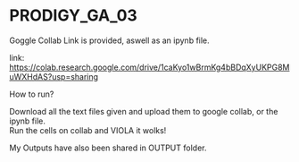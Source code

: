 # PRODIGY_GA_03

Goggle Collab Link is provided, aswell as an ipynb file. 

link: https://colab.research.google.com/drive/1caKyo1wBrmKg4bBDqXyUKPG8MuWXHdAS?usp=sharing

How to run? 

Download all the text files given and upload them to google collab, or the ipynb file.  
Run the cells on collab and VIOLA it wolks!  

My Outputs have also been shared in OUTPUT folder.
